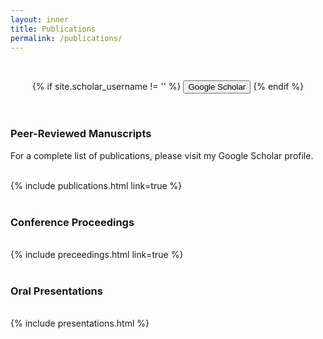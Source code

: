 ```yaml
---
layout: inner
title: Publications
permalink: /publications/
---
```


<br />
<div class="hero-buttons">

  <p style="text-align: center;">
    {% if site.scholar_username != '' %}
      <a href="https://scholar.google.com/citations?user=XR_SNYAAAAAJ&hl=en"><button class="btn btn-default btn-lg"><i class="fa fa-google fa-lg"></i>Google Scholar</button></a>
    {% endif %}
  </p>

</div>
<br />

### Peer-Reviewed Manuscripts

For a complete list of publications, please visit my Google Scholar profile. <br /><br />

{% include publications.html link=true %} <br /><br />

### Conference Proceedings
<br />
{% include preceedings.html link=true %} <br /><br />

### Oral Presentations 
<br />
{% include presentations.html %} <br /><br />


